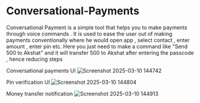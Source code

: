# Conversational-Payments

Conversational Payment is a simple tool that helps you to make payments through voice commands . It is used to ease the user out of making payments conventionally where he would open app , select contact , enter amount , enter pin etc. Here you just need to make a command like "Send 500 to Akshat" and it will transfer 500 to Akshat after entering the passcode , hence reducing steps


Conversational payments UI
![Screenshot 2025-03-10 144742](https://github.com/user-attachments/assets/ad354c37-d79a-444d-bf36-a0c43bf66332)


Pin verification UI
![Screenshot 2025-03-10 144804](https://github.com/user-attachments/assets/5027a5c8-9a3a-469b-9947-59567b019d7e)


Money transfer notification
![Screenshot 2025-03-10 144913](https://github.com/user-attachments/assets/ef640fe4-55fb-4a39-aa2e-9e10e0be7907)
